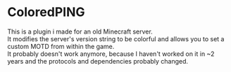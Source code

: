 # ColoredPING
This is a plugin i made for an old Minecraft server.  
It modifies the server's version string to be colorful and allows you to set a custom MOTD from within the game.  
It probably doesn't work anymore, because I haven't worked on it in ~2 years and the protocols and dependencies probably changed.
